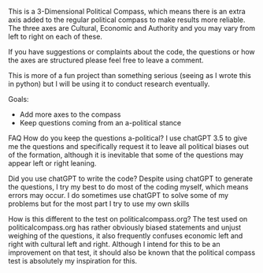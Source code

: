 This is a 3-Dimensional Political Compass, which means there is an extra axis added to the regular political compass to make results more reliable.
The three axes are Cultural, Economic and Authority and you may vary from left to right on each of these.

If you have suggestions or complaints about the code, the questions or how the axes are structured please feel free to leave a comment.

This is more of a fun project than something serious (seeing as I wrote this in python) but I will be using it to conduct research eventually.

Goals:
 - Add more axes to the compass
 - Keep questions coming from an a-political stance

FAQ
How do you keep the questions a-political?
  I use chatGPT 3.5 to give me the questions and specifically request it to leave all political biases out of the formation, although it is inevitable that some of the questions may appear left or right leaning.

Did you use chatGPT to write the code?
  Despite using chatGPT to generate the questions, I try my best to do most of the coding myself, which means errors may occur. I do sometimes use chatGPT to solve some of my problems but for the most part I try to use my own skills

How is this different to the test on politicalcompass.org?
  The test used on politicalcompass.org has rather obviously biased statements and unjust weighing of the questions, it also frequently confuses economic left and right with cultural left and right. Although I intend for this to be an improvement on that test, it should also be known that the political compass test is absolutely my inspiration for this.

